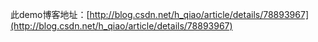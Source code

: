 此demo博客地址：[http://blog.csdn.net/h_qiao/article/details/78893967](http://blog.csdn.net/h_qiao/article/details/78893967)
